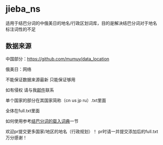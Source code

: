 # jieba_ns
适用于结巴分词的中俄美日的地名/行政区划词库，目的是解决结巴分词对于地名标注词性的不足

## 数据来源

中国部分：https://github.com/mumuy/data_location

俄美日：网络

不能保证数据来源最新 只能保证够用

如有侵权 请与我[邮件](emailto://3116886930@qq.com)联系

单个国家的部分在其国家简称（cn us jp ru）.txt里面

全体在full.txt里面

如何使用参考[结巴分词的载入词典](https://github.com/fxsjy/jieba#%E8%BD%BD%E5%85%A5%E8%AF%8D%E5%85%B8)一节


欢迎pr提交更多国家/地区的地名（行政规划）！ pr时请一并提交添加后的full.txt 万分感谢！
